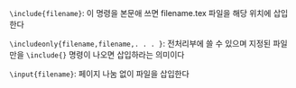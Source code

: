 `\include{filename}`: 이 명령을 본문애 쓰면 filename.tex 파일을 해당 위치에 삽입한다

`\includeonly{filename,filename,. . . }`: 전처리부에 쓸 수 있으며 지정된 파일만을 `\include{}` 명령이 나오면 삽입하라는 의미이다

`\input{filename}`: 페이지 나눔 없이 파일을 삽입한다